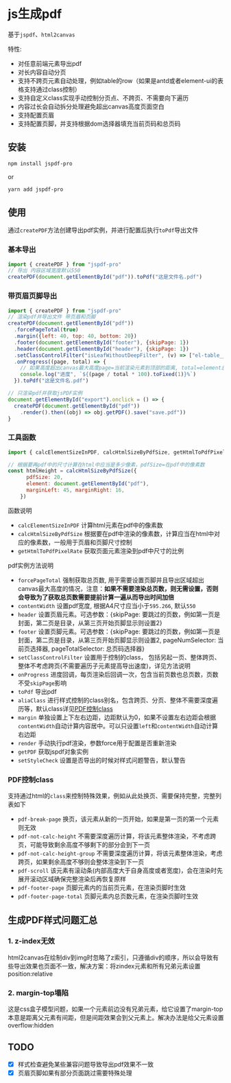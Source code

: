 # js生成pdf
基于`jspdf`、`html2canvas`

特性:
- 对任意前端元素导出pdf
- 对长内容自动分页
- 支持不跨页元素自动处理，例如table的row（如果是antd或者element-ui的表格支持通过class控制）
- 支持自定义class实现手动控制分页点、不跨页、不需要向下遍历
- 内容过长会自动拆分处理避免超出canvas高度页面空白
- 支持配置页眉
- 支持配置页脚，并支持根据dom选择器填充当前页码和总页码

## 安装
```sh
npm install jspdf-pro
```
or
```sh
yarn add jspdf-pro
```

## 使用
通过`createPDF`方法创建导出pdf实例，并进行配置后执行`toPdf`导出文件

### 基本导出
```js
import { createPDF } from "jspdf-pro"
// 导出 内容区域宽度默认550
createPDF(document.getElementById("pdf")).toPdf("这是文件名.pdf")
```

### 带页眉页脚导出
```js
import { createPDF } from "jspdf-pro"
// 渲染pdf并导出文件 带页眉和页脚
createPDF(document.getElementById("pdf"))
  .forcePageTotal(true)
  .margin({left: 40, top: 40, bottom: 20})
  .footer(document.getElementById("footer"), {skipPage: 1})
  .header(document.getElementById("header"), {skipPage: 1})
  .setClassControlFilter("isLeafWithoutDeepFilter", (v) => ["el-table__row", "ant-table-row"].includes(v)) // 针对element-ui和antd库的表格行样式做跨页处理
  .onProgress((page, total) => {
    // 如果高度超出canvas最大高度page=当前渲染元素到顶部的距离, total=element总高度。如果设置了forcePageTotal(true)则是页数
    console.log("进度", `${(page / total * 100).toFixed(1)}%`)
  }).toPdf("这是文件名.pdf")

// 只渲染pdf并获取jsPDF实例
document.getElementById("export").onclick = () => {
  createPDF(document.getElementById("pdf"))
    .render().then((obj) => obj.getPDF().save("save.pdf"))
}
```

### 工具函数
```js
import { calcElementSizeInPDF, calcHtmlSizeByPdfSize, getHtmlToPdfPixelRate} from "jspdf-pro"

// 根据要再pdf中的尺寸计算在html中应当是多少像素，pdfSize=在pdf中的像素数
const htmlHeight = calcHtmlSizeByPdfSize({
      pdfSize: 20,
      element: document.getElementById("pdf"),
      marginLeft: 45, marginRight: 16,
    })
```

函数说明
- `calcElementSizeInPDF` 计算html元素在pdf中的像素数
- `calcHtmlSizeByPdfSize` 根据要在pdf中渲染的像素数，计算应当在html中对应的像素数，一般用于页眉和页脚尺寸控制
- `getHtmlToPdfPixelRate` 获取页面元素渲染到pdf中尺寸的比例

pdf实例方法说明
- `forcePageTotal` 强制获取总页数, 用于需要设置页脚并且导出区域超出canvas最大高度的情况，注意：**如果不需要渲染总页数，则无需设置，否则会导致为了获取总页数需要提前计算一遍从而导出时间加倍**
- `contentWidth` 设置pdf宽度, 根据A4尺寸应当小于`595.266`, 默认`550`
- `header` 设置页眉元素。可选参数：{skipPage: 要跳过的页数，例如第一页是封面，第二页是目录，从第三页开始页脚显示则设置2}
- `footer` 设置页脚元素。可选参数：{skipPage: 要跳过的页数，例如第一页是封面，第二页是目录，从第三页开始页脚显示则设置2, pageNumSelector: 当前页选择器, pageTotalSelector: 总页码选择器}
- `setClassControlFilter` 设置用于控制的class， 包括另起一页、整体跨页、整体不考虑跨页(不需要遍历子元素提高导出速度)，详见方法说明
- `onProgress` 进度回调，每页渲染后回调一次，包含当前页数也总页数，页数不受`skipPage`影响
- `toPdf` 导出pdf
- `aliaClass` 进行样式控制的class别名，包含跨页、分页、整体不需要深度遍历等，默认class详见[PDF控制class](#pdf控制class)
- `margin` 单独设置上下左右边距，边距默认为0，如果不设置左右边距会根据`contentWidth`自动计算内容居中。可以只设置`left`和`contentWidth`自动计算右边距
- `render` 手动执行pdf渲染，参数force用于配置是否重新渲染
- `getPDF` 获取jspdf对象实例
- `setStyleCheck` 设置是否导出的时候对样式问题警告，默认警告

### PDF控制class
支持通过html的`class`来控制特殊效果，例如从此处换页、需要保持完整，完整列表如下
- `pdf-break-page` 换页，该元素从新的一页开始，如果是第一页的第一个元素则无效
- `pdf-not-calc-height` 不需要深度遍历计算，将该元素整体渲染，不考虑跨页，可能导致剩余高度不够剩下的部分会到下一页
- `pdf-not-calc-height-group` 不需要深度遍历计算，将该元素整体渲染，考虑跨页，如果剩余高度不够则会整体渲染到下一页
- `pdf-scroll` 该元素有滚动条(内部高度大于自身高度或者宽度)，会在渲染时先展开滚动区域确保完整渲染后再恢复原样
- `pdf-footer-page` 页脚元素内的当前页元素，在渲染页脚时生效
- `pdf-footer-page-total` 页脚元素内总页数元素，在渲染页脚时生效

## 生成PDF样式问题汇总
### 1. z-index无效
html2canvas在绘制div到img时忽略了z索引，只遵循div的顺序，所以会导致有些导出效果也页面不一致，解决方案：将zindex元素和所有兄弟元素设置position:relative

### 2. margin-top塌陷
这是css盒子模型问题，如果一个元素前边没有兄弟元素，给它设置了margin-top本意是距离父元素有间距，但是间距效果会到父元素上。解决办法是给父元素设置overflow:hidden

## TODO
- [x] 样式检查避免某些兼容问题导致导出pdf效果不一致
- [x] 页眉页脚如果有部分页面跳过需要特殊处理

